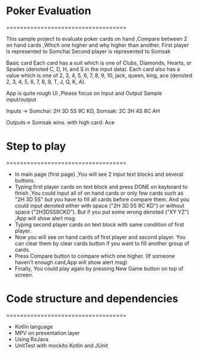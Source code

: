 # Poker Evaluation
===================================

This sample project to evaluate poker cards on hand ,Compare between 2 on hand cards ,Which one higher
and why higher than another.
First player is represented to Somchai
Second player is represented to Somsak

Basic card
Each card has a suit which is one of Clubs, Diamonds, Hearts,
or Spades (denoted C, D, H, and S in the input data). Each card also has a value which is one
of 2, 3, 4, 5, 6, 7, 8, 9, 10, jack, queen, king, ace (denoted 2, 3, 4, 5, 6, 7, 8, 9, T, J, Q, K, A).

App is quite rough UI ,Please focus on Input and Output
Sample input/output

Inputs ->
Somchai: 2H 3D 5S 9C KD,
Somsak: 2C 3H 4S 8C AH

Outputs->
Somsak wins. with high card: Ace

# Step to play
===================================
- In main page (first page) ,You will see 2 input text blocks and several buttons.
- Typing first player cards on text block and press DONE on keyboard to finish ,You could input all of on hand cards or
  only few cards such as "2H 3D 5S" but you have to fill all cards before compare them.
  And you could input denoted either with space ("2H 3D 5S 9C KD") or without space ("2H3D5S9CKD").
  But if you put some wrong denoted ("XY YZ") ,App will show alert msg.
- Typing second player cards on text block with same condition of first player.
- Now you will see on hand cards of first player and second player.
  You can clear them by clear cards button if you want to fill another group of cards.
- Press Compare button to compare which one higher. (If someone haven't enough card,App will show alert msg)
- Finally, You could play again by pressing New Game button on top of screen.

# Code structure and dependencies
===================================
- Kotlin language
- MPV on presentation layer
- Using RxJava
- UnitTest with mockito Kotlin and JUnit